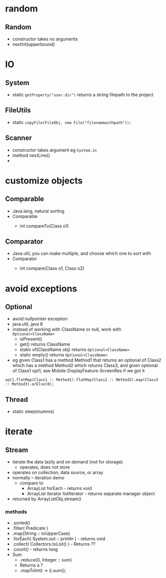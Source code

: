 # random
## Random
* constructor takes no arguments
* nextInt(upperbound)

# IO
## System
* static `getProperty("user.dir")` returns a string filepath to the project
## FileUtils
* static `copyFile(FileObj, new File("filenamewithpath"));`
## Scanner
* constructor takes argument eg `System.in`
* method nextLine()
* 
# customize objects
## Comparable
* Java.lang, natural sorting
* Comparable<Class>
  * int compareTo(Class o1)
## Comparator
* Java.util, you can make multiple, and choose which one to sort with
* Comparator<Class>
  * int compare(Class o1, Class o2)

# avoid exceptions
## Optional
* avoid nullpointer exception
* java.util, java 8
* instead of working with ClassName or null, work with `Optional<ClassName>`
  * isPresent()
  * get() returns ClassName
  * static of(ClassName obj) returns `Optional<ClassName>`
  * static empty() returns `Optional<ClassName>`
* eg given Class1 has a method Method1 that returns an optional of Class2 which has a method Method2 which returns Class3, and given optional of Class1 opt1, see Mobile-DisplayFeature-ScreenRes if we got it
```
opt1.flatMap(Class1 :: Method1).flatMap(Class2 :: Method2).map(Class3 :: Method3).orElse(0);
```
## Thread
* static sleep(numms)

# iterate
## Stream
* iterate the data lazily and on demand (not for storage)
  * operates, does not store
* operates on collection, data source, or array
* normally – iteration demo
  * compare to
    * ArrayList forEach - returns void
    * ArrayList iterator listIterator - returns separate manager object
* returned by ArrayListObj.stream()
### methods
* .sorted()
* .filter( Predicate )
* .map(String :: toUpperCase)
* .forEach( System.out :: println ) - returns void
* .collect( Collectors.toList() ) - Returns ??
* .count() - returns long
* Sum
  * .reduce(0, Integer :: sum)
  * Returns a ?
  * .mapToInt(i -> i).sum();
